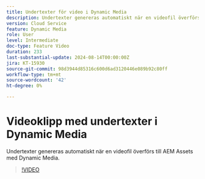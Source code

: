 ```yaml
---
title: Undertexter för video i Dynamic Media
description: Undertexter genereras automatiskt när en videofil överförs till Dynamic Media.
version: Cloud Service
feature: Dynamic Media
role: User
level: Intermediate
doc-type: Feature Video
duration: 233
last-substantial-update: 2024-08-14T00:00:00Z
jira: KT-15930
source-git-commit: 98d3944d85316c600d6ad3120446e089b92c80ff
workflow-type: tm+mt
source-wordcount: '42'
ht-degree: 0%

---
```



# Videoklipp med undertexter i Dynamic Media

Undertexter genereras automatiskt när en videofil överförs till AEM Assets med Dynamic Media.

>[!VIDEO](https://video.tv.adobe.com/v/3432627/?learn=on)
